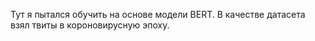 Тут я пытался обучить на основе модели BERT. В качестве датасета взял твиты в короновирусную эпоху.
